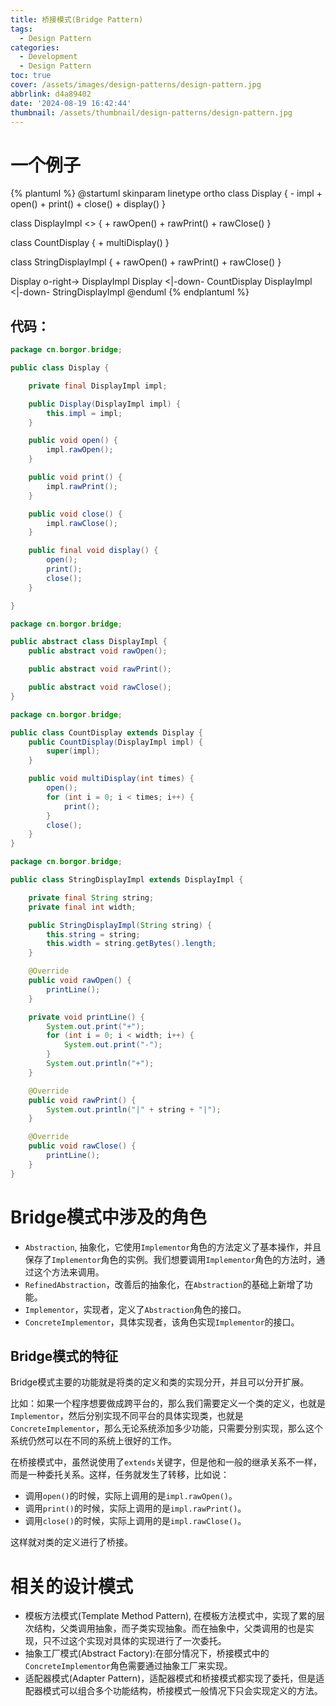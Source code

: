```yaml
---
title: 桥接模式(Bridge Pattern)
tags:
  - Design Pattern
categories:
  - Development
  - Design Pattern
toc: true
cover: /assets/images/design-patterns/design-pattern.jpg
abbrlink: d4a89402
date: '2024-08-19 16:42:44'
thumbnail: /assets/thumbnail/design-patterns/design-pattern.jpg
---
```


# 一个例子

<!-- more -->
{% plantuml %}
@startuml
skinparam linetype ortho
class Display {
    - impl
    + open()
    + print()
    + close()
    + display()
}

class DisplayImpl <<Abstract>> {
    + rawOpen()
    + rawPrint()
    + rawClose()
}

class CountDisplay {
    + multiDisplay()
}

class StringDisplayImpl {
    + rawOpen()
    + rawPrint()
    + rawClose()
}

Display o-right-> DisplayImpl
Display <|-down- CountDisplay
DisplayImpl <|-down- StringDisplayImpl
@enduml
{% endplantuml %}

## 代码：

```java
package cn.borgor.bridge;

public class Display {

    private final DisplayImpl impl;

    public Display(DisplayImpl impl) {
        this.impl = impl;
    }

    public void open() {
        impl.rawOpen();
    }

    public void print() {
        impl.rawPrint();
    }

    public void close() {
        impl.rawClose();
    }

    public final void display() {
        open();
        print();
        close();
    }

}

```

```java
package cn.borgor.bridge;

public abstract class DisplayImpl {
    public abstract void rawOpen();

    public abstract void rawPrint();

    public abstract void rawClose();
}

```



```java
package cn.borgor.bridge;

public class CountDisplay extends Display {
    public CountDisplay(DisplayImpl impl) {
        super(impl);
    }

    public void multiDisplay(int times) {
        open();
        for (int i = 0; i < times; i++) {
            print();
        }
        close();
    }
}

```

```java
package cn.borgor.bridge;

public class StringDisplayImpl extends DisplayImpl {

    private final String string;
    private final int width;

    public StringDisplayImpl(String string) {
        this.string = string;
        this.width = string.getBytes().length;
    }

    @Override
    public void rawOpen() {
        printLine();
    }

    private void printLine() {
        System.out.print("+");
        for (int i = 0; i < width; i++) {
            System.out.print("-");
        }
        System.out.println("+");
    }

    @Override
    public void rawPrint() {
        System.out.println("|" + string + "|");
    }

    @Override
    public void rawClose() {
        printLine();
    }
}

```

# Bridge模式中涉及的角色

* `Abstraction`, 抽象化，它使用`Implementor`角色的方法定义了基本操作，并且保存了`Implementor`角色的实例。我们想要调用`Implementor`角色的方法时，通过这个方法来调用。
* `RefinedAbstraction`，改善后的抽象化，在`Abstraction`的基础上新增了功能。
* `Implementor`，实现者，定义了`Abstraction`角色的接口。
* `ConcreteImplementor`，具体实现者，该角色实现`Implementor`的接口。

## Bridge模式的特征

Bridge模式主要的功能就是将类的定义和类的实现分开，并且可以分开扩展。

比如：如果一个程序想要做成跨平台的，那么我们需要定义一个类的定义，也就是`Implementor`，然后分别实现不同平台的具体实现类，也就是`ConcreteImplementor`，那么无论系统添加多少功能，只需要分别实现，那么这个系统仍然可以在不同的系统上很好的工作。

在桥接模式中，虽然说使用了`extends`关键字，但是他和一般的继承关系不一样，而是一种委托关系。这样，任务就发生了转移，比如说：

* 调用`open()`的时候，实际上调用的是`impl.rawOpen()`。
* 调用`print()`的时候，实际上调用的是`impl.rawPrint()`。
* 调用`close()`的时候，实际上调用的是`impl.rawClose()`。

这样就对类的定义进行了桥接。



# 相关的设计模式

* 模板方法模式(Template Method Pattern), 在模板方法模式中，实现了累的层次结构，父类调用抽象，而子类实现抽象。而在抽象中，父类调用的也是实现，只不过这个实现对具体的实现进行了一次委托。
* 抽象工厂模式(Abstract Factory):在部分情况下，桥接模式中的`ConcreteImplementor`角色需要通过抽象工厂来实现。
* 适配器模式(Adapter Pattern)，适配器模式和桥接模式都实现了委托，但是适配器模式可以组合多个功能结构，桥接模式一般情况下只会实现定义的方法。


